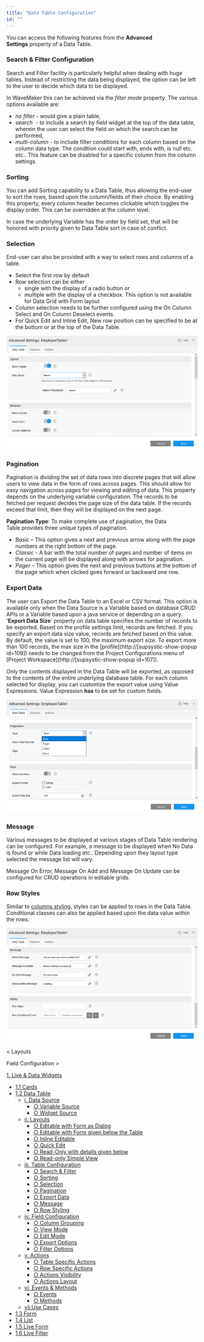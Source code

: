 ```yaml
---
title: "Data Table Configuration"
id: ""
---
```


You can access the following features from the **Advanced Settings** property of a Data Table.

### Search & Filter Configuration

Search and Filter facility is particularly helpful when dealing with huge tables. Instead of restricting the data being displayed, the option can be left to the user to decide which data to be displayed.

In WaveMaker this can be achieved via the _filter mode_ property. The various options available are:

- _no filter_ - would give a plain table,
- _search_  - to include a search by field widget at the top of the data table, wherein the user can select the field on which the search can be performed,
- _multi-column_ - to include filter conditions for each column based on the column data type. The condition could start with, ends with, is null etc. etc.. This feature can be disabled for a specific column from the column settings.

### Sorting

You can add Sorting capability to a Data Table, thus allowing the end-user to sort the rows, based upon the column/fields of their choice. By enabling this property, every column header becomes clickable which toggles the display order. This can be overridden at the column level.

In case the underlying Variable has the order by field set, that will be honored with priority given to Data Table sort in case of conflict.

### Selection

End-user can also be provided with a way to select rows and columns of a table.

- Select the first row by default
- Row selection can be either
    - single with the display of a radio button or
    - multiple with the display of a checkbox. This option is not available for Data Grid with Form layout
- Column selection needs to be further configured using the On Column Select and On Column Deselect events.
- For Quick Edit and Inline Edit, New row position can be specified to be at the bottom or at the top of the Data Table.

[![](./assets/table-config1.png)](./assets/table-config1.png)

### Pagination

Pagination is dividing the set of data rows into discrete pages that will allow users to view data in the form of rows across pages. This should allow for easy navigation across pages for viewing and editing of data. This property depends on the underlying variable configuration. The records to be fetched per request decides the page size of the data table. If the records exceed that limit, then they will be displayed on the next page.

**Pagination Type**: To make complete use of pagination, the Data Table provides three unique types of pagination.

- _Basic_ – This option gives a next and previous arrow along with the page numbers at the right bottom of the page.
- _Classic_ - A bar with the total number of pages and number of items on the current page will be displayed along with arrows for pagination.
- _Pager_ – This option gives the next and previous buttons at the bottom of the page which when clicked goes forward or backward one row.

### Export Data

The user can Export the Data Table to an Excel or CSV format. This option is available only when the Data Source is a Variable based on database CRUD APIs or a Variable based upon a java service or depending on a query. '**Export Data Size**' property on data table specifies the number of records to be exported. Based on the profile settings limit, records are fetched. If you specify an export data size value, records are fetched based on this value. By default, the value is set to 100, the maximum export size. To export more than 100 records, the max size in the [profile](http://[supsystic-show-popup id=109]) needs to be changed from the Project Configurations menu of [Project Workspace](http://[supsystic-show-popup id=107]).

Only the contents displayed in the Data Table will be exported, as opposed to the contents of the entire underlying database table. For each column selected for display, you can customize the export value using Value Expressions. Value Expression **has** to be set for custom fields.

[![](./assets/table-config2.png)](./assets/table-config2.png)

### Message

Various messages to be displayed at various stages of Data Table rendering can be configured. For example, a message to be displayed when No Data is found or while Data loading etc.. Depending upon they layout type selected the message list will vary.

Message On Error, Message On Add and Message On Update can be configured for CRUD operations in editable grids.

### Row Styles

Similar to [columns styling](/learn/app-development/widgets/datalive/datatable/field-configuration/#styling), styles can be applied to rows in the Data Table. Conditional classes can also be applied based upon the data value within the rows.

[![](./assets/table-config3.png)](./assets/table-config3.png)

< Layouts

Field Configuration >

[1\. Live & Data Widgets](/learn/app-development/widgets/widget-library/#data-live)

- [1.1 Cards](/learn/app-development/widgets/datalive/cards/)
- [1.2 Data Table](/learn/app-development/widgets/datalive/data-table/)
    - [i. Data Source](/learn/app-development/widgets/datalive/datatable/data-source/)
        - [○ Variable Source](/learn/app-development/widgets/datalive/datatable/data-source/#variable-source)
        - [○ Widget Source](/learn/app-development/widgets/datalive/datatable/data-source/#widget-source)
    - [ii. Layouts](/learn/app-development/widgets/datalive/datatable/layouts/)
        - [○ Editable with Form as Dialog](/learn/app-development/widgets/datalive/datatable/layouts/#efd)
        - [○ Editable with Form given below the Table](/learn/app-development/widgets/datalive/datatable/layouts/#efb)
        - [○ Inline Editable](/learn/app-development/widgets/datalive/datatable/layouts/#edi)
        - [○ Quick Edit](/learn/app-development/widgets/datalive/datatable/layouts/#edq)
        - [○ Read-Only with details given below](/learn/app-development/widgets/datalive/datatable/layouts/#rof)
        - [○ Read-only Simple View](/learn/app-development/widgets/datalive/datatable/layouts/#ros)
    - [iii. Table Configuration](/learn/app-development/widgets/datalive/datatable/table-configuration/)
        - [○ Search & Filter](#search-n-filter)
        - [○ Sorting](#sorting)
        - [○ Selection](#selection)
        - [○ Pagination](#pagin)
        - [○ Export Data](#export-data)
        - [○ Message](#message)
        - [○ Row Styling](#row-style)
    - [iv. Field Configuration](/learn/app-development/widgets/datalive/datatable/field-configuration/)
        - [○ Column Grouping](/learn/app-development/widgets/datalive/datatable/field-configuration/#grouping)
        - [○ View Mode](/learn/app-development/widgets/datalive/datatable/field-configuration/#view-mode)
        - [○ Edit Mode](/learn/app-development/widgets/datalive/datatable/field-configuration/#edit-mode)
        - [○ Export Options](/learn/app-development/widgets/datalive/datatable/field-configuration/#export)
        - [○ Filter Options](/learn/app-development/widgets/datalive/datatable/field-configuration/#filtering)
    - [v. Actions](/learn/app-development/widgets/datalive/datatable/actions/)
        - [○ Table Specific Actions](/learn/app-development/widgets/datalive/datatable/actions/#table-actions)
        - [○ Row Specific Actions](/learn/app-development/widgets/datalive/datatable/actions/#row-actions)
        - [○ Actions Visibility](/learn/app-development/widgets/datalive/datatable/actions/#actions-visibility)
        - [○ Actions Layout](/learn/app-development/widgets/datalive/datatable/actions/#actions-layout)
    - [vi. Events & Methods](/learn/app-development/widgets/datalive/datatable/datatable-events-methods/)
        - [○ Events](/learn/app-development/widgets/datalive/datatable/datatable-events-methods/#events)
        - [○ Methods](/learn/app-development/widgets/datalive/datatable/datatable-events-methods/#methods)
    - [vii.Use Cases](/learn/app-development/widgets/datalive/datatable/data-table-use-cases/)
- [1.3 Form](/learn/app-development/widgets/datalive/form/)
- [1.4 List](/learn/app-development/widgets/datalive/list/)
- [1.5 Live Form](/learn/app-development/widgets/datalive/live-form/)
- [1.6 Live Filter](/learn/app-development/widgets/datalive/live-filter/)
